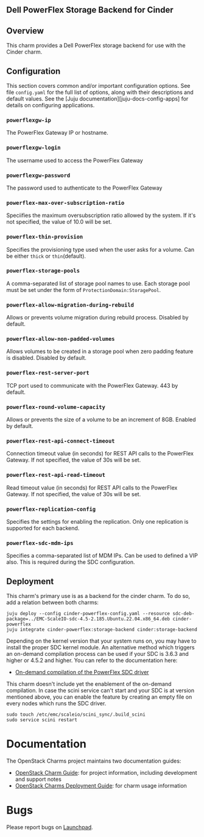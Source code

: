 Dell PowerFlex Storage Backend for Cinder
-----------------------------------------

## Overview

This charm provides a Dell PowerFlex storage backend for use with the Cinder charm.

## Configuration

This section covers common and/or important configuration options. See file `config.yaml` for the full list of options, along with their descriptions and default values. See the [Juju documentation][juju-docs-config-apps] for details on configuring applications.

### `powerflexgw-ip`

The PowerFlex Gateway IP or hostname.

### `powerflexgw-login`

The username used to access the PowerFlex Gateway

### `powerflexgw-password`

The password used to authenticate to the PowerFlex Gateway

### `powerflex-max-over-subscription-ratio`

Speciifies the maximum oversubscription ratio allowed by the system. If it's not specified, the value of 10.0 will be set.

### `powerflex-thin-provision`

Specifies the provisioning type used when the user asks for a volume. Can be either `thick` or `thin`(default).

### `powerflex-storage-pools`

A comma-separated list of storage pool names to use. Each storage pool must be set under the form of `ProtectionDomain:StoragePool`.

### `powerflex-allow-migration-during-rebuild`

Allows or prevents volume migration during rebuild process. Disabled by default.

### `powerflex-allow-non-padded-volumes`

Allows volumes to be created in a storage pool when zero padding feature is disabled. Disabled by default.

### `powerflex-rest-server-port`

TCP port used to communicate with the PowerFlex Gateway. 443 by default.

### `powerflex-round-volume-capacity`

Allows or prevents the size of a volume to be an increment of 8GB. Enabled by default.

### `powerflex-rest-api-connect-timeout`

Connection timeout value (in seconds) for REST API calls to the PowerFlex Gateway. If not specified, the value of 30s will be set.

### `powerflex-rest-api-read-timeout`

Read timeout value (in seconds) for REST API calls to the PowerFlex Gateway. If not specified, the value of 30s will be set.

### `powerflex-replication-config`

Specifies the settings for enabling the replication. Only one replication is supported for each backend.

### `powerflex-sdc-mdm-ips`

Specifies a comma-separated list of MDM IPs. Can be used to defined a VIP also. This is required during the SDC configuration.

## Deployment

This charm's primary use is as a backend for the cinder charm. To do so, add a relation between both charms:
   
    juju deploy --config cinder-powerflex-config.yaml --resource sdc-deb-package=../EMC-ScaleIO-sdc-4.5-2.185.Ubuntu.22.04.x86_64.deb cinder-powerflex
    juju integrate cinder-powerflex:storage-backend cinder:storage-backend

Depending on the kernel version that your system runs on, you may have to install the proper SDC kernel module.
An alternative method which triggers an on-demand compilation process can be used if your SDC is 3.6.3 and higher or 4.5.2 and higher.
You can refer to the documentation here:
* [On-demand compilation of the PowerFlex SDC driver][sdc]

This charm doesn't include yet the enablement of the on-demand compilation. In case the scini service can't start and your SDC is at version mentioned above, you can enable the feature by creating an empty file on every nodes which runs the SDC driver.
    
    sudo touch /etc/emc/scaleio/scini_sync/.build_scini
    sudo service scini restart

[sdc]: https://www.dell.com/support/kbdoc/en-us/000224134/how-to-on-demand-compilation-of-the-powerflex-sdc-driver


# Documentation

The OpenStack Charms project maintains two documentation guides:

* [OpenStack Charm Guide][cg]: for project information, including development
  and support notes
* [OpenStack Charms Deployment Guide][cdg]: for charm usage information

[cg]: https://docs.openstack.org/charm-guide
[cdg]: https://docs.openstack.org/project-deploy-guide/charm-deployment-guide

# Bugs

Please report bugs on [Launchpad](https://bugs.launchpad.net/charm-cinder-powerflex/+filebug).

